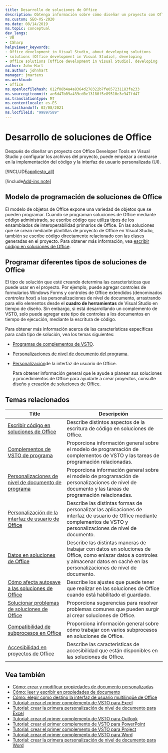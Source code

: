 ```yaml
---
title: Desarrollo de soluciones de Office
description: Obtenga información sobre cómo diseñar un proyecto con Office Developer Tools en Visual Studio. También aprenderá a empezar a implementar el código y la interfaz de usuario personalizada (UI).
ms.custom: SEO-VS-2020
ms.date: 08/14/2019
ms.topic: conceptual
dev_langs:
- VB
- CSharp
helpviewer_keywords:
- Office development in Visual Studio, about developing solutions
- solutions [Office development in Visual Studio], developing
- Office solutions [Office development in Visual Studio], developing
author: John-Hart
ms.author: johnhart
manager: jmartens
ms.workload:
- office
ms.openlocfilehash: 012f08b4a4a8364d278322b7fe057231183fa233
ms.sourcegitcommit: ae6d47b09a439cd0e13180f5e89510e3e347fd47
ms.translationtype: MT
ms.contentlocale: es-ES
ms.lasthandoff: 02/08/2021
ms.locfileid: "99897589"
---
```

# <a name="develop-office-solutions"></a>Desarrollo de soluciones de Office
  Después de diseñar un proyecto con Office Developer Tools en Visual Studio y configurar los archivos del proyecto, puede empezar a centrarse en la implementación del código y la interfaz de usuario personalizada (UI).

 [!INCLUDE[appliesto_all](../vsto/includes/appliesto-all-md.md)]

[!include[Add-ins note](includes/addinsnote.md)]

## <a name="office-solutions-programming-model"></a>Modelo de programación de soluciones de Office
 El modelo de objetos de Office expone una variedad de objetos que se pueden programar. Cuando se programan soluciones de Office mediante código administrado, se escribe código que utiliza tipos de los ensamblados de interoperabilidad primarios de Office. En las soluciones que se crean mediante plantillas de proyecto de Office en Visual Studio, también se escribe código directamente relacionado con las clases generadas en el proyecto. Para obtener más información, vea [escribir código en soluciones de Office](../vsto/writing-code-in-office-solutions.md).

## <a name="program-different-types-of-office-solutions"></a>Programar diferentes tipos de soluciones de Office
 El tipo de solución que esté creando determina las características que puede usar en el proyecto. Por ejemplo, puede agregar controles de formularios Windows Forms y controles de Office extendidos (denominados *controles host*) a las personalizaciones de nivel de documento, arrastrando para ello elementos desde el **cuadro de herramientas** de Visual Studio en tiempo de diseño. Sin embargo, si está desarrollando un complemento de VSTO, solo puede agregar este tipo de controles a los documentos en tiempo de ejecución, mediante la escritura de código.

 Para obtener más información acerca de las características específicas para cada tipo de solución, vea los temas siguientes:

- [Programas de complementos de VSTO](../vsto/programming-vsto-add-ins.md).

- [Personalizaciones de nivel de documento del programa](../vsto/programming-document-level-customizations.md).

- [Personalización](../vsto/office-ui-customization.md)de la interfaz de usuario de Office.

  Para obtener información general que le ayude a planear sus soluciones y procedimientos de Office para ayudarle a crear proyectos, consulte [diseño y creación de soluciones de Office](../vsto/designing-and-creating-office-solutions.md).

## <a name="related-topics"></a>Temas relacionados

|Title|Descripción|
|-----------|-----------------|
|[Escribir código en soluciones de Office](../vsto/writing-code-in-office-solutions.md)|Describe distintos aspectos de la escritura de código en soluciones de Office.|
|[Complementos de VSTO de programa](../vsto/programming-vsto-add-ins.md)|Proporciona información general sobre el modelo de programación de complementos de VSTO y las tareas de programación relacionadas.|
|[Personalizaciones de nivel de documento de programa](../vsto/programming-document-level-customizations.md)|Proporciona información general sobre el modelo de programación de personalizaciones de nivel de documento y las tareas de programación relacionadas.|
|[Personalización de la interfaz de usuario de Office](../vsto/office-ui-customization.md)|Describe las distintas formas de personalizar las aplicaciones de interfaz de usuario de Office mediante complementos de VSTO y personalizaciones de nivel de documento.|
|[Datos en soluciones de Office](../vsto/data-in-office-solutions.md)|Describe las distintas maneras de trabajar con datos en soluciones de Office, como enlazar datos a controles y almacenar datos en caché en las personalizaciones de nivel de documento.|
|[Cómo afecta autosave a las soluciones de Office](./how-autosave-impacts-office-solutions.md)|Describe los ajustes que puede tener que realizar en las soluciones de Office cuando está habilitado el guardado.|
|[Solucionar problemas de soluciones de Office](../vsto/troubleshooting-office-solutions.md)|Proporciona sugerencias para resolver problemas comunes que pueden surgir al crear soluciones de Office.|
|[Compatibilidad de subprocesos en Office](../vsto/threading-support-in-office.md)|Proporciona información general sobre cómo trabajar con varios subprocesos en soluciones de Office.|
|[Accesibilidad en proyectos de Office](../vsto/accessibility-in-office-projects.md)|Describe las características de accesibilidad que están disponibles en las soluciones de Office.|

## <a name="see-also"></a>Vea también
- [Cómo: crear y modificar propiedades de documento personalizadas](../vsto/how-to-create-and-modify-custom-document-properties.md)
- [Cómo: leer y escribir en propiedades de documento](../vsto/how-to-read-from-and-write-to-document-properties.md)
- [Cómo: elegir como destino la interfaz de usuario multilingüe de Office](../vsto/how-to-target-the-office-multilingual-user-interface.md)
- [Tutorial: crear el primer complemento de VSTO para Excel](../vsto/walkthrough-creating-your-first-vsto-add-in-for-excel.md)
- [Tutorial: crear la primera personalización de nivel de documento para Excel](../vsto/walkthrough-creating-your-first-document-level-customization-for-excel.md)
- [Tutorial: crear el primer complemento de VSTO para Outlook](../vsto/walkthrough-creating-your-first-vsto-add-in-for-outlook.md)
- [Tutorial: crear el primer complemento de VSTO para PowerPoint](../vsto/walkthrough-creating-your-first-vsto-add-in-for-powerpoint.md)
- [Tutorial: crear el primer complemento de VSTO para Project](../vsto/walkthrough-creating-your-first-vsto-add-in-for-project.md)
- [Tutorial: crear el primer complemento de VSTO para Word](../vsto/walkthrough-creating-your-first-vsto-add-in-for-word.md)
- [Tutorial: crear la primera personalización de nivel de documento para Word](../vsto/walkthrough-creating-your-first-document-level-customization-for-word.md)
